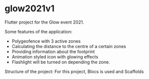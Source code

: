 # glow2021v1

Flutter project for the Glow event 2021.

Some features of the application:
- Polygeofence with 3 active zones
- Calculating the distance to the centre of a certain zones
- Providing information about the footprint
- Animation styled icon with glowing effects 
- Flashlight will be turned on depending the zone.

Structure of the project:
For this project, Blocs is used and Scaffolds

